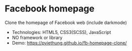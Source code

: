 <h1>Facebook homepage</h1>

Clone the homepage of Facebook web (include darkmode)

- Technologies: HTML5, CSS3(SCSS), JavaScript
- NO framework or library
- Demo: https://pviethung.github.io/fb-homepage-clone/
